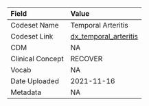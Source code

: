 |Field            |Value                 |
|:----------------|:---------------------|
|Codeset Name     |Temporal Arteritis    |
|Codeset Link     |[dx_temporal_arteritis](https://github.com/PEDSnet/Variable-Dictionary/blob/main/condition/dx_temporal_arteritis.csv)|
|CDM              |NA                    |
|Clinical Concept |RECOVER               |
|Vocab            |NA                    |
|Date Uploaded    |2021-11-16            |
|Metadata         |NA                    |

